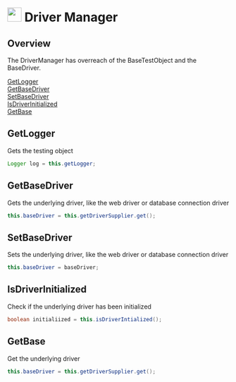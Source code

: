 # <img src="resources/jmaqslogo.jpg" height="32" width="32"> Driver Manager

## Overview
The DriverManager has overreach of the BaseTestObject and the BaseDriver.

[GetLogger](#GetLogger)  
[GetBaseDriver](#GetBaseDriver)  
[SetBaseDriver](#SetBaseDriver)  
[IsDriverInitialized](#IsDriverInitialized)  
[GetBase](#GetBase)  

## GetLogger
Gets the testing object
```java
Logger log = this.getLogger;
```

## GetBaseDriver
Gets the underlying driver, like the web driver or database connection driver
 ```java
 this.baseDriver = this.getDriverSupplier.get();
 ```

## SetBaseDriver
Sets the underlying driver, like the web driver or database connection driver
 ```java
this.baseDriver = baseDriver;
 ```

## IsDriverInitialized
Check if the underlying driver has been initialized
```java
boolean initialiized = this.isDriverIntialized();
```

## GetBase
Get the underlying driver
```java
this.baseDriver = this.getDriverSupplier.get();
```